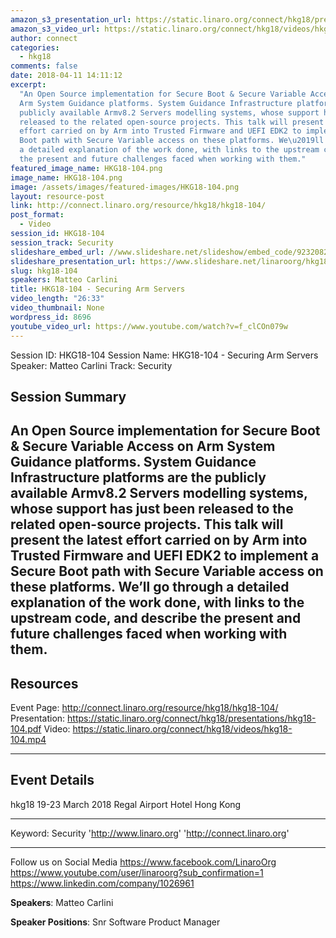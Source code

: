 ```yaml
---
amazon_s3_presentation_url: https://static.linaro.org/connect/hkg18/presentations/hkg18-104.pdf
amazon_s3_video_url: https://static.linaro.org/connect/hkg18/videos/hkg18-104.mp4
author: connect
categories:
  - hkg18
comments: false
date: 2018-04-11 14:11:12
excerpt:
  "An Open Source implementation for Secure Boot & Secure Variable Access on
  Arm System Guidance platforms. System Guidance Infrastructure platforms are the
  publicly available Armv8.2 Servers modelling systems, whose support has just been
  released to the related open-source projects. This talk will present the latest
  effort carried on by Arm into Trusted Firmware and UEFI EDK2 to implement a Secure
  Boot path with Secure Variable access on these platforms. We\u2019ll go through
  a detailed explanation of the work done, with links to the upstream code, and describe
  the present and future challenges faced when working with them."
featured_image_name: HKG18-104.png
image_name: HKG18-104.png
image: /assets/images/featured-images/HKG18-104.png
layout: resource-post
link: http://connect.linaro.org/resource/hkg18/hkg18-104/
post_format:
  - Video
session_id: HKG18-104
session_track: Security
slideshare_embed_url: //www.slideshare.net/slideshow/embed_code/92320828
slideshare_presentation_url: https://www.slideshare.net/linaroorg/hkg18104-securing-arm-servers
slug: hkg18-104
speakers: Matteo Carlini
title: HKG18-104 - Securing Arm Servers
video_length: "26:33"
video_thumbnail: None
wordpress_id: 8696
youtube_video_url: https://www.youtube.com/watch?v=f_clCOn079w
---
```


Session ID: HKG18-104
Session Name: HKG18-104 - Securing Arm Servers
Speaker: Matteo Carlini
Track: Security

## Session Summary

## An Open Source implementation for Secure Boot & Secure Variable Access on Arm System Guidance platforms. System Guidance Infrastructure platforms are the publicly available Armv8.2 Servers modelling systems, whose support has just been released to the related open-source projects. This talk will present the latest effort carried on by Arm into Trusted Firmware and UEFI EDK2 to implement a Secure Boot path with Secure Variable access on these platforms. We’ll go through a detailed explanation of the work done, with links to the upstream code, and describe the present and future challenges faced when working with them.

## Resources

Event Page: http://connect.linaro.org/resource/hkg18/hkg18-104/
Presentation: https://static.linaro.org/connect/hkg18/presentations/hkg18-104.pdf
Video: https://static.linaro.org/connect/hkg18/videos/hkg18-104.mp4

---

## Event Details

hkg18
19-23 March 2018
Regal Airport Hotel Hong Kong

---

Keyword: Security
'http://www.linaro.org'
'http://connect.linaro.org'

---

Follow us on Social Media
https://www.facebook.com/LinaroOrg
https://www.youtube.com/user/linaroorg?sub_confirmation=1
https://www.linkedin.com/company/1026961

**Speakers**: Matteo Carlini

**Speaker Positions**: Snr Software Product Manager
